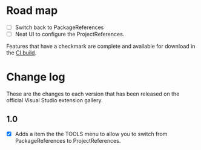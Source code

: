 # Road map

- [ ] Switch back to PackageReferences
- [ ] Neat UI to configure the ProjectReferences.

Features that have a checkmark are complete and available for
download in the
[CI build](http://vsixgallery.com/extension/7255b31e-0997-4b88-9498-93fb5606e249/).

# Change log

These are the changes to each version that has been released
on the official Visual Studio extension gallery.

## 1.0

- [x] Adds a item the the TOOLS menu to allow you to switch from PackageReferences to ProjectReferences.